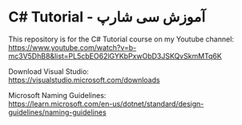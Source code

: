 # C# Tutorial - آموزش سی شارپ
This repository is for the C# Tutorial course on my Youtube channel:  
https://www.youtube.com/watch?v=b-mc3V5DhB8&list=PL5cbEO62lGYKbPxwObD3JSKQvSkmMTq6K

Download Visual Studio:  
https://visualstudio.microsoft.com/downloads

Microsoft Naming Guidelines:  
https://learn.microsoft.com/en-us/dotnet/standard/design-guidelines/naming-guidelines


